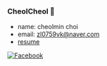 ### CheolCheol 👋

<!--
**zlcjfalsvk/zlcjfalsvk** is a ✨ _special_ ✨ repository because its `README.md` (this file) appears on your GitHub profile.

Here are some ideas to get you started:

- 🔭 I’m currently working on ...
- 🌱 I’m currently learning ...
- 👯 I’m looking to collaborate on ...
- 🤔 I’m looking for help with ...
- 💬 Ask me about ...
- 📫 How to reach me: ...
- 😄 Pronouns: ...
- ⚡ Fun fact: ...
-->

- name: cheolmin choi
- email: zl0759vk@naver.com
- [resume](https://cheolcheol.notion.site/cheolcheol/Resume-9cc241aa3a7b41a1860d7b99ace40ef0)

<!--
[![Notion](https://img.shields.io/badge/-Notion-1877f2?style=round-square&logo=Notion&labelColor=yellow&color=white&link=https://www.notion.so/cheolcheol/Portfolio-9cc241aa3a7b41a1860d7b99ace40ef0)](https://www.notion.so/cheolcheol/Portfolio-9cc241aa3a7b41a1860d7b99ace40ef0) 
-->

[![Facebook](https://img.shields.io/badge/-Facebook-1877f2?style=round-square&logo=facebook&logoColor=white&labelColor=blue&color=white&link=https://www.facebook.com/cheolmin.choi1)](https://www.facebook.com/cheolmin.choi1)
